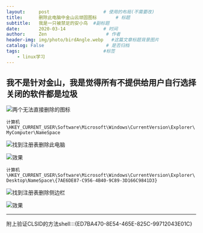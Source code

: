 ```yaml
---
layout:     post                    # 使用的布局(不需要改)
title:      删除此电脑中金山云顽固图标       # 标题
subtitle:   我是一只被禁足的安小鸟  #副标题
date:       2020-03-14              # 时间
author:     Zen                      # 作者
header-img: img/photo/birdAngle.webp   #这篇文章标题背景图片
catalog: False                       # 是否归档
tags:                               #标签
    - linux学习
---
```


我不是针对金山，我是觉得所有不提供给用户自行选择关闭的软件都是垃圾
----

![两个无法直接删除的图标](https://github.com/zhangyiming748/zhangyiming748.github.io/blob/master/img/jinshanCloud/1.png?raw=true)

`计算机\HKEY_CURRENT_USER\Software\Microsoft\Windows\CurrentVersion\Explorer\MyComputer\NameSpace`

![找到注册表删除此电脑](https://github.com/zhangyiming748/zhangyiming748.github.io/blob/master/img/jinshanCloud/2.png?raw=true)

![效果](https://github.com/zhangyiming748/zhangyiming748.github.io/blob/master/img/jinshanCloud/3.png?raw=true)

`计算机\HKEY_CURRENT_USER\Software\Microsoft\Windows\CurrentVersion\Explorer\Desktop\NameSpace\{7AE6DE87-C956-4B40-9C89-3D166C9841D3}`

![找到注册表删除侧边栏](https://github.com/zhangyiming748/zhangyiming748.github.io/blob/master/img/jinshanCloud/4.png?raw=true)

![效果](https://github.com/zhangyiming748/zhangyiming748.github.io/blob/master/img/jinshanCloud/5.png?raw=true)

----
附上验证CLSID的方法shell:::{ED7BA470-8E54-465E-825C-99712043E01C}
